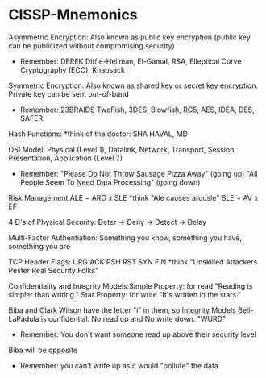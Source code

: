 # CISSP-Mnemonics

Asymmetric Encryption:  Also known as public key encryption (public key can be publicized without compromising security)
  * Remember: DEREK   Diffie-Hellman, El-Gamal, RSA, Elleptical Curve Cryptography (ECC), Knapsack
    
Symmetric Encryption:  Also known as shared key or secret key encryption.  Private key can be sent out-of-band
  * Remember: 23BRAIDS   TwoFish, 3DES, Blowfish, RC5, AES, IDEA, DES, SAFER
  
Hash Functions:  *think of the doctor: SHA HAVAL, MD
  
OSI Model:  Physical (Level 1), Datalink, Network, Transport, Session, Presentation, Application (Level 7)
  * Remember: "Please Do Not Throw Sausage Pizza Away" (going up)
               "All People Seem To Need Data Processing" (going down)

Risk Management
  ALE = ARO x SLE   *think  "Ale causes arousle" 
  SLE = AV x EF
  
4 D's of Physical Security: Deter → Deny → Detect → Delay

Multi-Factor Authentiation:  Something you know, something you have, something you are

TCP Header Flags:  URG  ACK  PSH  RST  SYN  FIN
  *think "Unskilled Attackers Pester Real Security Folks"

Confidentiality and Integrity Models
Simple Property: for read "Reading is simpler than writing."
Star Property:  for write  "It's written in the stars."

Biba and Clark Wilson have the letter "i" in them, so Integrity Models
Bell-LaPadula is confidential:  No read up and No write down.  "WURD"  
  * Remember:  You don't want someone read up above their security level
  
Biba will be opposite 
  * Remember: you can't write up as it would "pollute" the data
             
             
          
